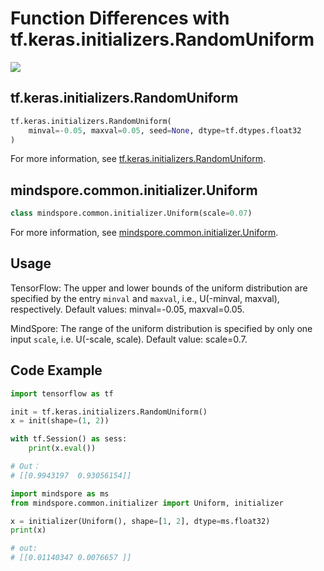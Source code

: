 # Function Differences with tf.keras.initializers.RandomUniform

<a href="https://gitee.com/mindspore/docs/blob/r1.11/docs/mindspore/source_en/note/api_mapping/tensorflow_diff/initUniform.md" target="_blank"><img src="https://mindspore-website.obs.cn-north-4.myhuaweicloud.com/website-images/r1.11/resource/_static/logo_source_en.png"></a>

## tf.keras.initializers.RandomUniform

```python
tf.keras.initializers.RandomUniform(
    minval=-0.05, maxval=0.05, seed=None, dtype=tf.dtypes.float32
)
```

For more information, see [tf.keras.initializers.RandomUniform](https://tensorflow.google.cn/versions/r1.15/api_docs/python/tf/keras/initializers/RandomUniform).

## mindspore.common.initializer.Uniform

```python
class mindspore.common.initializer.Uniform(scale=0.07)
```

For more information, see [mindspore.common.initializer.Uniform](https://mindspore.cn/docs/en/r1.11/api_python/mindspore.common.initializer.html?#mindspore.common.initializer.Uniform).

## Usage

TensorFlow: The upper and lower bounds of the uniform distribution are specified by the entry `minval` and `maxval`, i.e., U(-minval, maxval), respectively. Default values: minval=-0.05, maxval=0.05.

MindSpore: The range of the uniform distribution is specified by only one input `scale`, i.e. U(-scale, scale). Default value: scale=0.7.

## Code Example

```python
import tensorflow as tf

init = tf.keras.initializers.RandomUniform()
x = init(shape=(1, 2))

with tf.Session() as sess:
    print(x.eval())

# Out：
# [[0.9943197  0.93056154]]
```

```python
import mindspore as ms
from mindspore.common.initializer import Uniform, initializer

x = initializer(Uniform(), shape=[1, 2], dtype=ms.float32)
print(x)

# out:
# [[0.01140347 0.0076657 ]]
```


